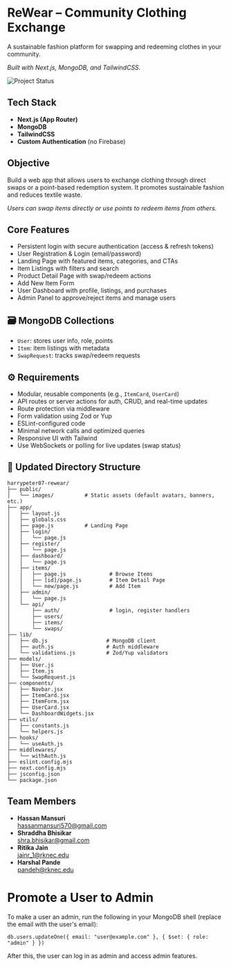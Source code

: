 # ReWear – Community Clothing Exchange

A sustainable fashion platform for swapping and redeeming clothes in your community.

_Built with Next.js, MongoDB, and TailwindCSS._

![Project Status](https://img.shields.io/badge/status-active-brightgreen)

## Tech Stack

- **Next.js (App Router)**
- **MongoDB**
- **TailwindCSS**
- **Custom Authentication** (no Firebase)

## Objective

Build a web app that allows users to exchange clothing through direct swaps or a point-based redemption system. It promotes sustainable fashion and reduces textile waste.

_Users can swap items directly or use points to redeem items from others._

## Core Features

- Persistent login with secure authentication (access & refresh tokens)
- User Registration & Login (email/password)
- Landing Page with featured items, categories, and CTAs
- Item Listings with filters and search
- Product Detail Page with swap/redeem actions
- Add New Item Form
- User Dashboard with profile, listings, and purchases
- Admin Panel to approve/reject items and manage users

## 🗃️ MongoDB Collections

- `User`: stores user info, role, points
- `Item`: item listings with metadata
- `SwapRequest`: tracks swap/redeem requests

## ⚙️ Requirements

- Modular, reusable components (e.g., `ItemCard`, `UserCard`)
- API routes or server actions for auth, CRUD, and real-time updates
- Route protection via middleware
- Form validation using Zod or Yup
- ESLint-configured code
- Minimal network calls and optimized queries
- Responsive UI with Tailwind
- Use WebSockets or polling for live updates (swap status)

## 📁 Updated Directory Structure

```
harrypeter07-rewear/
├── public/
│   └── images/          # Static assets (default avatars, banners, etc.)
├── app/
│   ├── layout.js
│   ├── globals.css
│   ├── page.js          # Landing Page
│   ├── login/
│   │   └── page.js
│   ├── register/
│   │   └── page.js
│   ├── dashboard/
│   │   └── page.js
│   ├── items/
│   │   ├── page.js              # Browse Items
│   │   ├── [id]/page.js         # Item Detail Page
│   │   └── new/page.js          # Add Item
│   ├── admin/
│   │   └── page.js
│   └── api/
│       ├── auth/                # login, register handlers
│       ├── users/
│       ├── items/
│       └── swaps/
├── lib/
│   ├── db.js                   # MongoDB client
│   ├── auth.js                 # Auth middleware
│   └── validations.js          # Zod/Yup validators
├── models/
│   ├── User.js
│   ├── Item.js
│   └── SwapRequest.js
├── components/
│   ├── Navbar.jsx
│   ├── ItemCard.jsx
│   ├── ItemForm.jsx
│   ├── UserCard.jsx
│   └── DashboardWidgets.jsx
├── utils/
│   ├── constants.js
│   └── helpers.js
├── hooks/
│   └── useAuth.js
├── middlewares/
│   └── withAuth.js
├── eslint.config.mjs
├── next.config.mjs
├── jsconfig.json
└── package.json
```

## Team Members

- **Hassan Mansuri**  
  hassanmansuri570@gmail.com
- **Shraddha Bhisikar**  
  shra.bhisikar@gmail.com
- **Ritika Jain**  
  jainr_1@rknec.edu
- **Harshal Pande**  
  pandeh@rknec.edu

# Promote a User to Admin

To make a user an admin, run the following in your MongoDB shell (replace the email with the user's email):

```
db.users.updateOne({ email: "user@example.com" }, { $set: { role: "admin" } })
```

After this, the user can log in as admin and access admin features.

